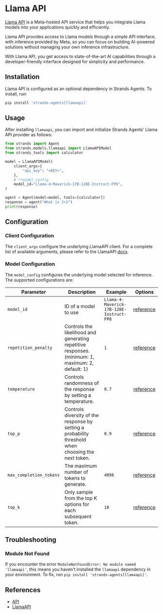 # Llama API

[Llama API](https://llama.developer.meta.com?utm_source=partner-strandsagent&utm_medium=website) is a Meta-hosted API service that helps you integrate Llama models into your applications quickly and efficiently.

Llama API provides access to Llama models through a simple API interface, with inference provided by Meta, so you can focus on building AI-powered solutions without managing your own inference infrastructure.

With Llama API, you get access to state-of-the-art AI capabilities through a developer-friendly interface designed for simplicity and performance.

## Installation

Llama API is configured as an optional dependency in Strands Agents. To install, run:

```bash
pip install 'strands-agents[llamaapi]'
```

## Usage

After installing `llamaapi`, you can import and initialize Strands Agents' Llama API provider as follows:

```python
from strands import Agent
from strands.models.llamaapi import LlamaAPIModel
from strands_tools import calculator

model = LlamaAPIModel(
    client_args={
        "api_key": "<KEY>",
    },
    # **model_config
    model_id="Llama-4-Maverick-17B-128E-Instruct-FP8",
)

agent = Agent(model=model, tools=[calculator])
response = agent("What is 2+2")
print(response)
```

## Configuration

### Client Configuration

The `client_args` configure the underlying LlamaAPI client. For a complete list of available arguments, please refer to the LlamaAPI [docs](https://llama.developer.meta.com/docs/).


### Model Configuration

The `model_config` configures the underlying model selected for inference. The supported configurations are:

|  Parameter | Description                                                                                         | Example | Options |
|------------|-----------------------------------------------------------------------------------------------------|---------|---------|
| `model_id` | ID of a model to use                                                                                | `Llama-4-Maverick-17B-128E-Instruct-FP8` | [reference](https://llama.developer.meta.com/docs/)
| `repetition_penalty` | Controls the likelihood and generating repetitive responses. (minimum: 1, maximum: 2, default: 1)   |  `1`  | [reference](https://llama.developer.meta.com/docs/api/chat)
| `temperature` | Controls randomness of the response by setting a temperature.                                       | `0.7` | [reference](https://llama.developer.meta.com/docs/api/chat)
| `top_p` | Controls diversity of the response by setting a probability threshold when choosing the next token. | `0.9` | [reference](https://llama.developer.meta.com/docs/api/chat)
| `max_completion_tokens` | The maximum number of tokens to generate.                                                           | `4096` | [reference](https://llama.developer.meta.com/docs/api/chat)
| `top_k` | Only sample from the top K options for each subsequent token.                                       | `10` | [reference](https://llama.developer.meta.com/docs/api/chat)


## Troubleshooting

### Module Not Found

If you encounter the error `ModuleNotFoundError: No module named 'llamaapi'`, this means you haven't installed the `llamaapi` dependency in your environment. To fix, run `pip install 'strands-agents[llamaapi]'`.

## References

- [API](../../../api-reference/models.md)
- [LlamaAPI](https://llama.developer.meta.com/docs/)
